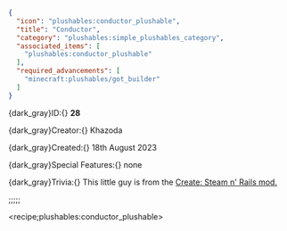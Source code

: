 ```json
{
  "icon": "plushables:conductor_plushable",
  "title": "Conductor",
  "category": "plushables:simple_plushables_category",
  "associated_items": [
    "plushables:conductor_plushable"
  ],
  "required_advancements": [
    "minecraft:plushables/got_builder"
  ]
}
```

{dark_gray}ID:{} **28** 

{dark_gray}Creator:{} Khazoda 

{dark_gray}Created:{} 18th August 2023 


{dark_gray}Special Features:{} none 


{dark_gray}Trivia:{} This little guy is from the [Create: Steam n' Rails mod.](https://modrinth.com/mod/create-steam-n-rails)

;;;;;

<recipe;plushables:conductor_plushable>



